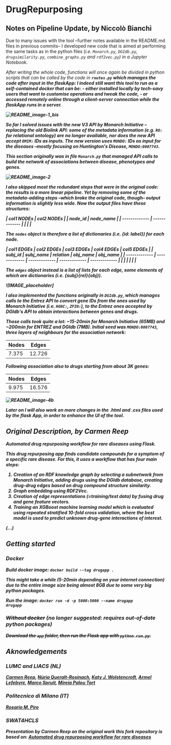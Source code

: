 # DrugRepurposing

## Notes on Pipeline Update, by Niccolò Bianchi
Due to many issues with the tool –further notes available in the README.md files in previous commits– I developed new code that is aimed at performing the same tasks as in the python files (<i>i.e.<i/> ```Monarch.py```, ```DGIdb.py```, ```drugsimilarity.py```, ```combine_graphs.py``` and ```rdf2vec.py```) in a Jupyter Notebook.

After writing the whole code, functions will once again be divided in python scripts that can be called by the code in <b>```routes.py```<b/> which manages the code after input in the flaskApp: I indeed still want this tool to run as a self-contained docker that can be:
	- either installed locally by tech-savy users that want to customise operations and tweak the code,
	- or accessed remotely online through a client-server connection while the flaskApp runs in a server.

![README_image-1_bis](https://github.com/NCMBianchi/DrugRepurposing/assets/111352723/7db18469-0998-42f7-8bb2-23ee2af35f3c)

So far I solved issues with the new V3 API by Monarch Initiative –replacing the old Biolink API: some of the metadata information (<i>e.g.<i/> ```RO:``` for relational ontology) are no longer available, nor does the new API accept ```OMIM:``` IDs as inputs. The new version uses <b>```MONDO:```<b/> IDs as input for the diseases –mostly focusing on Huntington's Disease, ```MONDO:0007743```.

This section originally was in file <b>```Monarch.py```<b/> that managed API calls to build the network of associations between disease, phenotypes and genes.

![README_image-2](https://github.com/NCMBianchi/DrugRepurposing/assets/111352723/86c5166f-fac8-42b5-8e62-5a00be65c074)

I also skipped most the redundant steps that were in the original code: the results is a more linear pipeline. Yet by removing some of the metadata-adding steps –which broke the original code, though– output information is slightly less wide. Now the output files have these structures:

| col1 NODEs    | col2 NODEs    |
| node_id       | node_name     |
| ------------- | ------------- |
|               |               |

The <b>```nodes```<b/> object is therefore a list of dictionaries (<i>i.e.<i/> {id: label}) for each node.

| col1 EDGEs    | col2 EDGEs    | col3 EDGEs    | col4 EDGEs    | col5 EDGEs    |
| subj_id       | subj_name     | relation      | obj_name      | obj_name      |
| ------------- | ------------- | ------------- | ------------- | ------------- |
|               |               |               |               |               |

The <b>```edges```<b/> object instead is a list of lists for each edge, some elements of which are dictionaries (<i>i.e.<i/> {subj}{rel}{obj}). 

![IMAGE_placeholder]

I also implemented the functions originally in <b>```DGIdb.py```<b/>, which manages calls to the Entrez API to convert gene IDs from the ones used by Monarch Initiative (<i>i.e.<i/> ```HGNC:```, ```ZFIN:```), to the Entrez ones accepted by DGIdb's API to obtain interactions between genes and drugs.

Those calls took quite a lot: ~15-20min for Monarch Initiative (65MB) and ~200min for ENTREZ and DGIdb (7MB). Initial seed was <b>```MONDO:0007743```<b/>, three layers of neighbours for the association network:

| Nodes         | Edges         |
| ------------- | ------------- |
| 7.375         | 12.726        |

Following association also to drugs starting from about 3K genes:

| Nodes         | Edges         |
| ------------- | ------------- |
| 9.975         | 16.576        |

![README_image-4b](https://github.com/NCMBianchi/DrugRepurposing/assets/111352723/87091903-4416-40b4-a6a1-9c1f6b7334a3)

Later on I will also work on more changes in the <b>.html</b> and <b>.css</b> files used by the flask App, in order to enhance the UI of the tool.

## Original Description, by Carmen Reep
Automated drug repurposing workflow for rare diseases using Flask.

This drug repurposing app finds candidate compounds for a symptom of a specific rare disease.
For this, it uses a workflow that has four main steps:
1. Creation of an RDF knowledge graph by selecting a subnetwork from Monarch Initiative, adding drugs using the DGIdb database, creating drug-drug edges based on drug compound structure similarity.
2. Graph embedding using RDF2Vec.
3. Creation of edge representations (=training/test data) by fusing drug and gene feature vectors.
4. Training an XGBoost machine learning model which is evaluated using repeated stratified 10-fold cross validation, where the best model is used to predict unknown drug-gene interactions of interest.

(...)

## Getting started
### Docker
Build docker image: <code>docker build --tag drugapp .</code>

This might take a while (5-20min depending on your internet connection) due to the entire image size being almost 8GB due to some very big python packages.

Run the image: <code>docker run -d -p 5000:5000 --name drugapp drugapp</code>

### <s>Without docker</s> (no longer suggested: requires out-of-date python packages)
<s>Download the `app` folder, then run the Flask app with <code>python run.py</code>. </s>

## Aknowledgements
### LUMC and LIACS (NL)
[Carmen Reep](https://www.researchgate.net/profile/Carmen-Reep), [Núria Queralt-Rosinach](https://www.researchgate.net/scientific-contributions/Nuria-Queralt-Rosinach-2198951627), [Katy J. Wolstencroft](https://www.researchgate.net/profile/Katy-Wolstencroft), [Armel Lefebvre](https://0-scholar-google-com.brum.beds.ac.uk/citations?user=O363fEMAAAAJ&hl=en), [Marco Spruit](https://scholar.google.com/citations?user=GFvyyeAAAAAJ), [Mireia Palou Tort](https://nl.linkedin.com/in/mireia-palou-tort-295909198)

### Politecnico di Milano (IT)
[Rosario M. Piro](https://scholar.google.com/citations?user=HuNyLrcAAAAJ)

### SWAT4HCLS
Presentation by Carmen Reep on the original work this fork repository is based on: [Automated drug repurposing workflow for rare diseases](https://youtu.be/RsfUrRhZAso?si=Og1z1RdPaukpPIbP)
